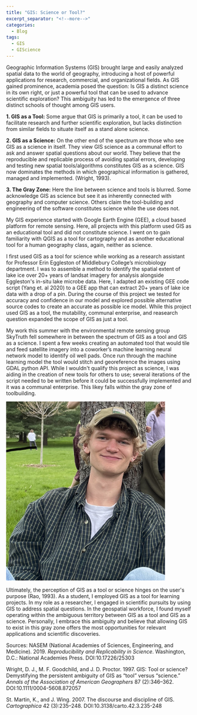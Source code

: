 ```yaml
---
title: "GIS: Science or Tool?"
excerpt_separator: "<!--more-->"
categories:
  - Blog
tags:
  - GIS
  - GIScience
---
```


Geographic Information Systems (GIS) brought large and easily analyzed spatial data to the world of geography, introducing a host of powerful applications for research, commercial, and organizational fields. As GIS gained prominence, academia posed the question: Is GIS a distinct science in its own right, or just a powerful tool that can be used to advance scientific exploration? This ambiguity has led to the emergence of three distinct schools of thought among GIS users.

**1. GIS as a Tool:** Some argue that GIS is primarily a tool, it can be used to facilitate research and further scientific exploration, but lacks distinction from similar fields to situate itself as a stand alone science.

**2. GIS as a Science:** On the other end of the spectrum are those who see GIS as a science in itself. They view GIS science as a communal effort to ask and answer spatial questions about our world. They believe that the reproducible and replicable process of avoiding spatial errors, developing and testing new spatial tools/algorithms constitutes GIS as a science. GIS now dominates the methods in which geographical information is gathered, managed and implemented. (Wright, 1993). 

**3. The Gray Zone:** Here the line between science and tools is blurred. Some acknowledge GIS as science but see it as inherently connected with geography and computer science. Others claim the tool-building and engineering of the software constitutes science while the use does not. 

My GIS experience started with Google Earth Engine (GEE), a cloud based platform for remote sensing. Here, all projects with this platform used GIS as an educational tool and did not constitute science. I went on to gain familiarity with QGIS as a tool for cartography and as another educational tool for a human geography class, again, neither as science. 

I first used GIS as a tool for science while working as a research assistant for Professor Erin Eggleston of Middlebury College’s microbiology department. I was to assemble a method to identify the spatial extent of lake ice over 20+ years of landsat imagery for analysis alongside Eggleston's in-situ lake microbe data. Here, I adapted an existing GEE code script (Yang et. al 2020) to a GEE app that can extract 20+ years of lake ice data with a drop of a pin. During the course of this project we tested for accuracy and confidence in our model and explored possible alternative source codes to create an accurate as possible ice model. While this project used GIS as a tool, the mutability, communal enterprise, and reasearch question expanded the scope of GIS as just a tool. 

My work this summer with the environmental remote sensing group SkyTruth fell somewhere in between the spectrum of GIS as a tool and GIS as a science. I spent a few weeks creating an automated tool that would tile and feed satellite imagery into a coworker’s machine learning neural network model to identify oil well pads. Once run through the machine learning model the tool would stitch and georeference the images using GDAL python API. While I wouldn't qualify this project as science, I was aiding in the creation of new tools for others to use; several iterations of the script needed to be written before it could be successfully implemented and it was a communal enterprise. This likey falls within the gray zone of toolbuilding. 

![](/assets/images/SlackPhoto.jpg)

Ultimately, the perception of GIS as a tool or science hinges on the user's purpose (Rao, 1993). As a student, I employed GIS as a tool for learning projects. In my role as a researcher, I engaged in scientific pursuits by using GIS to address spatial questions. In the geospatial workforce, I found myself operating within the ambiguous territory between GIS as a tool and GIS as a science. Personally, I embrace this ambiguity and believe that allowing GIS to exist in this gray zone offers the most opportunities for relevant applications and scientific discoveries.

Sources: 
NASEM (National Academies of Sciences, Engineering, and Medicine). 2019. *Reproducibility and Replicability in Science*. Washington, D.C.: National Academies Press. DOI:10.17226/25303

Wright, D. J., M. F. Goodchild, and J. D. Proctor. 1997. GIS: Tool or science? Demystifying the persistent ambiguity of GIS as “tool” versus “science.” *Annals of the Association of American Geographers* 87 (2):346–362. DOI:10.1111/0004-5608.872057

St. Martin, K., and J. Wing. 2007. The discourse and discipline of GIS. *Cartographica* 42 (3):235–248. DOI:10.3138/carto.42.3.235-248


